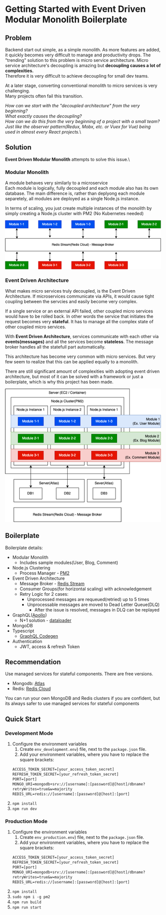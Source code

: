 # Getting Started with Event Driven Modular Monolith Boilerplate

## Problem

Backend start out simple, as a simple monolith. As more features are added, it quickly becomes very difficult to manage and productivity drops. The "trending" solution to this problem is micro service architecture.
Micro service architecture's decoupling is amazing but **decoupling causes a lot of complexities.**\
Therefore it is very difficult to achieve decoupling for small dev teams.

At a later stage, converting conventional monolith to micro services is very challenging.\
Many projects often fail this transition.

_How can we start with the "decoupled architecture" from the very beginning?_\
_What exactly causes the decoupling?_\
_How can we do this from the very beginning of a project with a small team? Just like the observer pattern(Redux, Mobx, etc. or Vuex for Vue) being used in almost every React projects._\

## Solution

**Event Driven Modular Monolith** attempts to solve this issue.\

### Modular Monolith

A module behaves very similarly to a microservice\
Each module is logically, fully decoupled and each module also has its own database.
The main difference is, rather than deplyong each module separetely, all modules are deployed as a single Node.js instance.

In terms of scaling, you just create multiple instances of the monolith by simply creating a Node.js cluster with PM2 (No Kubernetes needed)

![event-driven-architecture](https://github.com/hoffnung8493/event-driven-modular-monolith/blob/master/readme-assets/event-driven-architecture.png?raw=true)

### Event Driven Architecture

What makes micro services truly decoupled, is the Event Driven Architecture.
If microservices communicate via APIs, it would cause tight coupling between the servcies and easily become very complex.

<!-- For example the following would be a single /POST API to create an order in a standard e-commerce:
1. A client requests /POST Order to the order service.
2. Order service stores the order data in it's database.
3. Order service requests the inventory service
    1. Inventory service updates it's database
4. Order service requests the payment service
    1. Payment service requests external PG API to make
    2. Payment service stores new payment data in it's database
5. Order service requests the delivery service
    1. Delivery service requests external Delivery API to make an invoice.
    2. Delivery service stores the new invoice in it's database
6. returns a response to the client -->

If a single service or an external API failed, other coupled micro services would have to be rolled back. In other words the service that initiates the request becomes very **stateful**. It has to manage all the complex state of other coupled micro services.

With **Event Driven Architecture**, services communicate with each other via **events(messages)** and all the services become **stateless**. The message broker handles all the statefull part automatically.

This architecture has become very common with micro services.
But very few seem to realize that this can be applied equally to a monolith.

There are still significant amount of complexities with adopting event driven architecture, but most of it can be solved with a framework or just a boilerplate, which is why this project has been made.

![event-driven-monolith](https://github.com/hoffnung8493/event-driven-modular-monolith/blob/master/readme-assets/event-driven-monolith.png?raw=true)

## Boilerplate

Boilerplate details:

- Modular Monolith
  - Includes sample modules(User, Blog, Comment)
- Node.js Clustering
  - Process Manager - [PM2](https://pm2.keymetrics.io/)
- Event Driven Architecture
  - Message Broker - [Redis Stream](https://redis.io/topics/streams-intro)
  - Consumer Groups(for horizontal scaling) with acknowledgement
  - Retry Logic for 2 cases:
    - Unprocessed messages are requeued(retried) up to 5 times
    - Unprocessable messages are moved to Dead Letter Queue(DLQ)
      - After the issue is resolved, messages in DLQ can be replayed
- GraphQL([Apollo](https://www.apollographql.com/docs/apollo-server/))
  - N+1 solution - [dataloader](https://www.npmjs.com/package/dataloader)
- MongoDB
- Typescript
  - [GraphQL Codegen](https://www.graphql-code-generator.com/)
- Authentication
  - JWT, access & refresh Token

## Recommendation

Use managed services for stateful components. There are free versions.

- Mongodb: [Atlas](https://www.mongodb.com/atlas/database)
- Redis: [Redis Cloud](https://redis.com/redis-enterprise-cloud/overview/)

You can run your own MongoDB and Redis clusters if you are confident, but its always safer to use managed services for stateful components

###

## Quick Start

### Development Mode

1. Configure the environment variables
   1. Create `env_development.env`) file, next to the `package.json` file.
   2. Add your environment variables, where you have to replace the square brackets:
   ```
   ACCESS_TOKEN_SECRET=[your_access_token_secret]
   REFRESH_TOKEN_SECRET=[your_refresh_token_secret]
   PORT=[port]
   MONGO_URI=mongodb+srv://[username]:[password]@[host]/dbname?retryWrites=true&w=majority
   REDIS_URL=redis://[username]:[password]@[host]:[port]
   ```
2. `npm install`
3. `npm run dev`

### Production Mode

1. Configure the environment variables
   1. Create `env_production.env`) file, next to the `package.json` file.
   2. Add your environment variables, where you have to replace the square brackets:
   ```
   ACCESS_TOKEN_SECRET=[your_access_token_secret]
   REFRESH_TOKEN_SECRET=[your_refresh_token_secret]
   PORT=[port]
   MONGO_URI=mongodb+srv://[username]:[password]@[host]/dbname?retryWrites=true&w=majority
   REDIS_URL=redis://[username]:[password]@[host]:[port]
   ```
2. `npm install`
3. `sudo npm i -g pm2`
4. `npm run build`
5. `npm run start`
